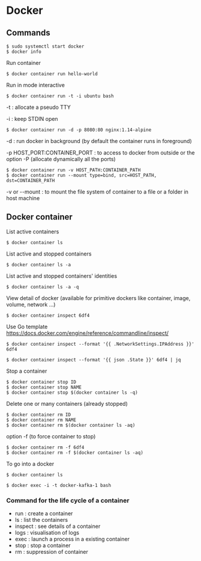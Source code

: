 # Docker

## Commands

````
$ sudo systemctl start docker
$ docker info
````

Run container

````
$ docker container run hello-world
````

Run in mode interactive

````
$ docker container run -t -i ubuntu bash
````
-t : allocate a pseudo TTY

-i : keep STDIN open



````
$ docker container run -d -p 8080:80 nginx:1.14-alpine
````

-d : run docker in background (by default the container runs in foreground)

-p HOST_PORT:CONTAINER_PORT : to access to docker from outside or the option -P (allocate dynamically all the ports)



````
$ docker container run -v HOST_PATH:CONTAINER_PATH
$ docker container run --mount type=bind, src=HOST_PATH, dst=CONTAINER_PATH

````

 -v or --mount : to mount the file system of container to a file or a folder in host machine


## Docker container


List active containers

````
$ docker container ls
````

List active and stopped containers

````
$ docker container ls -a
````

List active and stopped containers' identities

````
$ docker container ls -a -q
````

View detail of docker (available for primitive dockers like container, image, volume, network ...)
````
$ docker container inspect 6df4
````


Use Go template
https://docs.docker.com/engine/reference/commandline/inspect/
````
$ docker container inspect --format '{{ .NetworkSettings.IPAddress }}' 6df4

$ docker container inspect --format '{{ json .State }}' 6df4 | jq
````

Stop a container

````
$ docker container stop ID
$ docker container stop NAME
$ docker container stop $(docker container ls -q)
````


Delete one or many containers (already stopped)

````
$ docker container rm ID
$ docker container rm NAME
$ docker container rm $(docker container ls -aq)
````


option -f (to force container to stop)
````
$ docker container rm -f 6df4
$ docker container rm -f $(docker container ls -aq)
````

To go into a docker
````
$ docker container ls

$ docker exec -i -t docker-kafka-1 bash
````

### Command for the life cycle of a container

- run : create a container
- ls : list the containers
- inspect : see details of a container
- logs : visualisation of logs
- exec : launch a process in a existing container
- stop : stop a container
- rm : suppression of container